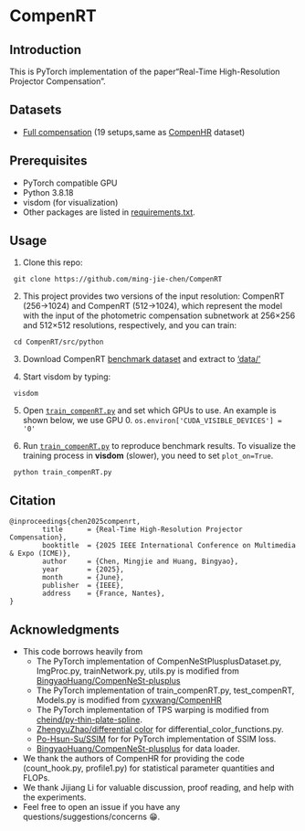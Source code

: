 # CompenRT
## Introduction
This is PyTorch implementation of the paper“Real-Time High-Resolution Projector Compensation”.

        
## Datasets
* [Full compensation](https://pan.baidu.com/s/1XblKFnsIBhjd2sK7aQCNDA?pwd=qnh5) (19 setups,same as [CompenHR](https://github.com/cyxwang/CompenHR) dataset)

## Prerequisites
* PyTorch compatible GPU
* Python 3.8.18
* visdom (for visualization)
* Other packages are listed in [requirements.txt](https://github.com/ming-jie-chen/CompenRT/blob/master/requirements.txt).
  
## Usage
   1. Clone this repo:
  
     git clone https://github.com/ming-jie-chen/CompenRT
     
   2. This project provides two versions of the input resolution: CompenRT (256->1024) and CompenRT (512->1024), which represent the model with the input of the photometric compensation subnetwork at 256×256 and 512×512 resolutions, 
      respectively, and you can train:
      
     cd CompenRT/src/python  
     
   3. Download CompenRT [benchmark dataset](https://pan.baidu.com/s/1XblKFnsIBhjd2sK7aQCNDA?pwd=qnh5) and extract to [‘data/’](https://github.com/ming-jie-chen/CompenRT/tree/master/data)
     
   4. Start visdom by typing:
      
     visdom

   5. Open [`train_compenRT.py`](src/python/train_compenRT.py) and set which GPUs to use. An example is shown below, we use GPU 0.
   `os.environ['CUDA_VISIBLE_DEVICES'] = '0'`

   6. Run [`train_compenRT.py`](src/python/train_compenRT.py) to reproduce benchmark results. To visualize the training process in **visdom** (slower), you need to set `plot_on=True`.
   
     python train_compenRT.py
   
## Citation
```
@inproceedings{chen2025compenrt,
        title      = {Real-Time High-Resolution Projector Compensation},
        booktitle  = {2025 IEEE International Conference on Multimedia & Expo (ICME)},
        author     = {Chen, Mingjie and Huang, Bingyao},
        year       = {2025},
        month      = {June},
        publisher  = {IEEE},
        address    = {France, Nantes},
}
```
## Acknowledgments
- This code borrows heavily from
  - The PyTorch implementation of CompenNeStPlusplusDataset.py, ImgProc.py, trainNetwork.py, utils.py is modified from [BingyaoHuang/CompenNeSt-plusplus](https://github.com/BingyaoHuang/CompenNeSt-plusplus/tree/master)
  - The PyTorch implementation of train_compenRT.py, test_compenRT, Models.py is modified from [cyxwang/CompenHR](https://github.com/cyxwang/CompenHR/tree/main)
  - The PyTorch implementation of TPS warping is modified from [cheind/py-thin-plate-spline](https://github.com/cheind/py-thin-plate-spline).
  - [ZhengyuZhao/differential color](https://github.com/ZhengyuZhao/PerC-Adversarial/blob/master/differential_color_functions.py) for differential_color_functions.py.
  - [Po-Hsun-Su/SSIM](https://github.com/Po-Hsun-Su/pytorch-ssim) for for PyTorch implementation of SSIM loss.
  - [BingyaoHuang/CompenNeSt-plusplus](https://github.com/BingyaoHuang/CompenNeSt-plusplus) for data loader.
- We thank the authors of CompenHR for providing the code (count_hook.py, profile1.py) for statistical parameter quantities and FLOPs.
- We thank Jijiang Li for valuable discussion, proof reading, and help with the experiments.
- Feel free to open an issue if you have any questions/suggestions/concerns 😁.
